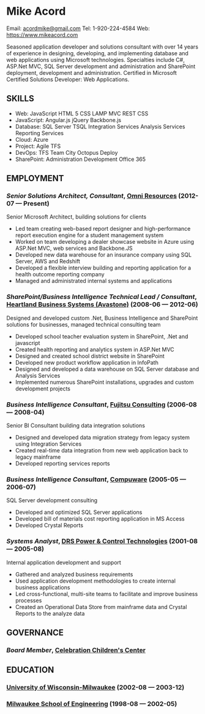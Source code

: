 Mike Acord
============
Email: acordmike@gmail.com
Tel: 1-920-224-4584
Web: https://www.mikeacord.com

Seasoned application developer and solutions consultant with over 14 years of experience in designing, developing, and implementing database and web applications using Microsoft technologies. Specialties include C#, ASP.Net MVC, SQL Server development and administration and SharePoint deployment, development and administration. Certified in Microsoft Certified Solutions Developer: Web Applications.

## SKILLS

  - Web: JavaScript HTML 5 CSS LAMP MVC REST CSS 
  - JavaScript: Angular.js jQuery Backbone.js 
  - Database: SQL Server TSQL Integration Services Analysis Services Reporting Services 
  - Cloud: Azure 
  - Project: Agile TFS 
  - DevOps: TFS Team City Octopus Deploy 
  - SharePoint: Administration Development Office 365 

## EMPLOYMENT

### *Senior Solutions Architect, Consultant*, [Omni Resources](http://www.omniresources.com) (2012-07 — Present)

Senior Microsoft Architect, building solutions for clients
  - Led team creating web-based report designer and high-performance report execution engine for a student management system
  - Worked on team developing a dealer showcase website in Azure using ASP.Net MVC, web services and Backbone.JS
  - Developed new data warehouse for an insurance company using SQL Server, AWS and Redshift
  - Developed a flexible interview building and reporting application for a health outcome reporting company
  - Managed and administrated internal systems and applications

### *SharePoint/Business Intelligence Technical Lead / Consultant*, [Heartland Business Systems (Avastone)](http://www.hbs.net) (2008-06 — 2012-06)

Designed and developed custom .Net, Business Intelligence and SharePoint solutions for businesses, managed technical consulting team
  - Developed school teacher evaluation system in SharePoint, .Net and javascript
  - Created health reporting and analytics system in ASP.Net MVC
  - Designed and created school district website in SharePoint
  - Developed new product workflow application in InfoPath
  - Designed and developed a data warehouse on SQL Server database and Analysis Services
  - Implemented numerous SharePoint installations, upgrades and custom development projects

### *Business Intelligence Consultant*, [Fujitsu Consulting](http://www.fujitsu.com) (2006-08 — 2008-04)

Senior BI Consultant building data integration solutions
  - Designed and developed data migration strategy from legacy system using Integration Services
  - Created real-time data integration from new web application back to legacy mainframe
  - Developed reporting services reports

### *Business Intelligence Consultant*, [Compuware](http://www.compuware.com) (2005-05 — 2006-07)

SQL Server development consulting
  - Developed and optimized SQL Server applications
  - Developed bill of materials cost reporting application in MS Access
  - Developed Crystal Reports

### *Systems Analyst*, [DRS Power & Control Technologies](http://www.drs.com/) (2001-08 — 2005-08)

Internal application development and support
  - Gathered and analyzed business requirements
  - Used application development methodologies to create internal business applications
  - Led cross-functional, multi-site teams to facilitate and improve business processes
  - Created an Operational Data Store from mainframe data and Crystal Reports to the analyze data



## GOVERNANCE

### *Board Member*, [Celebration Children's Center](http://appletondaycare.com) 



## EDUCATION

### [University of Wisconsin-Milwaukee](http://www.uwm.edu/) (2002-08 — 2003-12)



### [Milwaukee School of Engineering](http://www.msoe.edu) (1998-08 — 2002-05)












